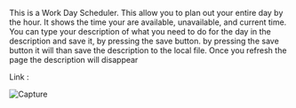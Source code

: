 This is a Work Day Scheduler. This allow you to plan out your entire day by the hour. It shows the time your are available, unavailable, and current time. You can type your description of what you need to do for the day in the description and save it, by pressing the save button. by pressing the save button it will than save the description to the local file. Once you refresh the page the description will disappear

Link :

![Capture](https://user-images.githubusercontent.com/87043085/135685220-065bd929-3f81-422c-8db1-dc8086690f48.PNG)
